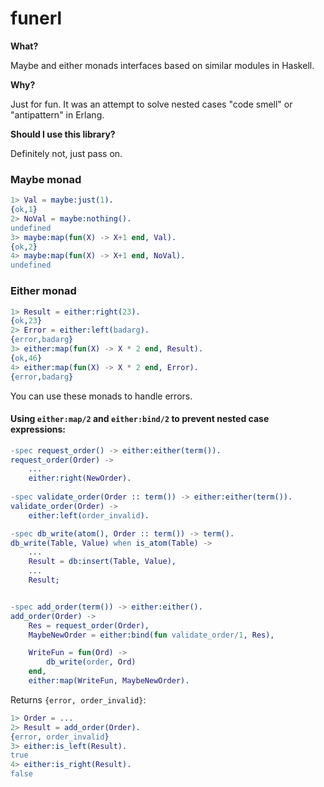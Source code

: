 # funerl
**What?**

Maybe and either monads interfaces based on similar modules in Haskell.

**Why?**

Just for fun.
It was an attempt to solve nested cases "code smell" or "antipattern" in Erlang.

**Should I use this library?**

Definitely not, just pass on.

### Maybe monad

```erlang
1> Val = maybe:just(1).
{ok,1}
2> NoVal = maybe:nothing().
undefined
3> maybe:map(fun(X) -> X+1 end, Val).
{ok,2}
4> maybe:map(fun(X) -> X+1 end, NoVal).
undefined
```


### Either monad
```erlang
1> Result = either:right(23).
{ok,23}
2> Error = either:left(badarg).
{error,badarg}
3> either:map(fun(X) -> X * 2 end, Result).
{ok,46}
4> either:map(fun(X) -> X * 2 end, Error).
{error,badarg}
```
You can use these monads to handle errors.


#### Using ```either:map/2``` and ```either:bind/2``` to prevent nested case expressions:
```erlang
-spec request_order() -> either:either(term()).
request_order(Order) ->
    ...
    either:right(NewOrder).
    
-spec validate_order(Order :: term()) -> either:either(term()).
validate_order(Order) ->
    either:left(order_invalid).

-spec db_write(atom(), Order :: term()) -> term().
db_write(Table, Value) when is_atom(Table) ->
    ...
    Result = db:insert(Table, Value),
    ...
    Result;


-spec add_order(term()) -> either:either().
add_order(Order) ->
    Res = request_order(Order),
    MaybeNewOrder = either:bind(fun validate_order/1, Res),

    WriteFun = fun(Ord) ->
        db_write(order, Ord)
    end,
    either:map(WriteFun, MaybeNewOrder).

```
Returns ```{error, order_invalid}```:
```erlang
1> Order = ...
2> Result = add_order(Order).
{error, order_invalid}
3> either:is_left(Result).
true
4> either:is_right(Result).
false
```
